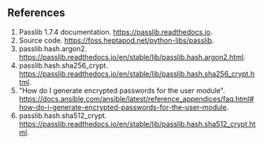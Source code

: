 ## References
1. Passlib 1.7.4 documentation. https://passlib.readthedocs.io.
1. Source code. https://foss.heptapod.net/python-libs/passlib.
1. passlib.hash.argon2. https://passlib.readthedocs.io/en/stable/lib/passlib.hash.argon2.html.
1. passlib.hash.sha256_crypt. https://passlib.readthedocs.io/en/stable/lib/passlib.hash.sha256_crypt.html.
1. "How do I generate encrypted passwords for the user module". https://docs.ansible.com/ansible/latest/reference_appendices/faq.html#how-do-i-generate-encrypted-passwords-for-the-user-module.
1. passlib.hash.sha512_crypt. https://passlib.readthedocs.io/en/stable/lib/passlib.hash.sha512_crypt.html.

